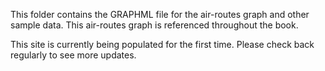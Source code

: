 This folder contains the GRAPHML file for the air-routes graph and other sample data. This air-routes graph is referenced throughout the book.

This site is currently being populated for the first time. Please check back regularly to see more updates.
